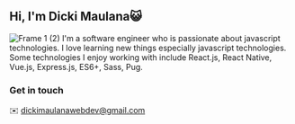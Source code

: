 ## Hi, I'm Dicki Maulana😺
![Frame 1 (2)](https://user-images.githubusercontent.com/67890542/135428902-67425ca8-a423-46f6-8067-c51187e4ad51.jpg)
I'm a software engineer who is passionate about javascript technologies. I love learning new things especially javascript technologies. Some technologies I enjoy working with include React.js, React Native, Vue.js, Express.js, ES6+, Sass, Pug.

### Get in touch
✉️ dickimaulanawebdev@gmail.com

